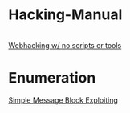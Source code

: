 # Hacking-Manual
<br>
<a href="https://github.com/brentgarren/WebHacking/blob/main/README.md">Webhacking w/ no scripts or tools</a>
<br>

# Enumeration
<a href="https://github.com/brentgarren/Enumerating-SMB">Simple Message Block Exploiting</a>
